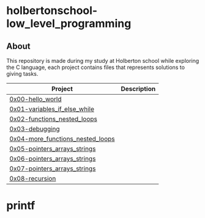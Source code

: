 # holbertonschool-low_level_programming

## About

This repository is made during my study at Holberton school while exploring the C language, each project contains files that represents solutions to giving tasks.

Project | Description
--- | ---
[0x00-hello_world](https://github.com/Jenni-Foued/holbertonschool-low_level_programming/tree/master/0x00-hello_world) |
[0x01-variables_if_else_while](https://github.com/Jenni-Foued/holbertonschool-low_level_programming/tree/master/0x01-variables_if_else_while) |
[0x02-functions_nested_loops](https://github.com/Jenni-Foued/holbertonschool-low_level_programming/tree/master/0x02-functions_nested_loops) |
[0x03-debugging](https://github.com/Jenni-Foued/holbertonschool-low_level_programming/tree/master/0x03-debugging) |
[0x04-more_functions_nested_loops](https://github.com/Jenni-Foued/holbertonschool-low_level_programming/tree/master/0x04-more_functions_nested_loops) |
[0x05-pointers_arrays_strings](https://github.com/Jenni-Foued/holbertonschool-low_level_programming/tree/master/0x05-pointers_arrays_strings) |
[0x06-pointers_arrays_strings](https://github.com/Jenni-Foued/holbertonschool-low_level_programming/tree/master/0x06-pointers_arrays_strings) |
[0x07-pointers_arrays_strings](https://github.com/Jenni-Foued/holbertonschool-low_level_programming/tree/master/0x07-pointers_arrays_strings) |
[0x08-recursion](https://github.com/Jenni-Foued/holbertonschool-low_level_programming/tree/master/0x08-recursion) |
# printf
